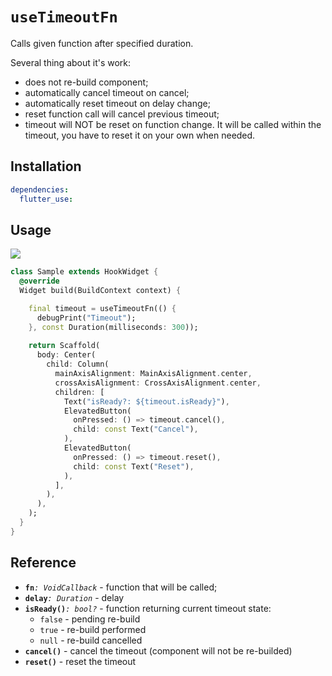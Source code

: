 # `useTimeoutFn`

Calls given function after specified duration.

Several thing about it's work:
- does not re-build component;
- automatically cancel timeout on cancel;
- automatically reset timeout on delay change;
- reset function call will cancel previous timeout;
- timeout will NOT be reset on function change. It will be called within the timeout, you have to reset it on your own when needed. 

## Installation

```yaml
dependencies:
  flutter_use: 
```

## Usage

[![](https://img.shields.io/badge/demo-%20%20%20%F0%9F%9A%80-green.svg)](https://dartpad.dev/?id=12449436914e1dec13c8f9c5cf63935b&null_safety=true)

```dart
class Sample extends HookWidget {
  @override
  Widget build(BuildContext context) {

    final timeout = useTimeoutFn(() {
      debugPrint("Timeout");
    }, const Duration(milliseconds: 300));
    
    return Scaffold(
      body: Center(
        child: Column(
          mainAxisAlignment: MainAxisAlignment.center,
          crossAxisAlignment: CrossAxisAlignment.center,
          children: [
            Text("isReady?: ${timeout.isReady}"),
            ElevatedButton(
              onPressed: () => timeout.cancel(),
              child: const Text("Cancel"),
            ),
            ElevatedButton(
              onPressed: () => timeout.reset(),
              child: const Text("Reset"),
            ),
          ],
        ),
      ),
    );
  }
}
```
## Reference

- **`fn`**_`: VoidCallback`_ - function that will be called;
- **`delay`**_`: Duration`_ - delay
- **`isReady()`**_`: bool?`_ - function returning current timeout state:
    - `false` - pending re-build
    - `true` - re-build performed
    - `null` - re-build cancelled
- **`cancel()`** - cancel the timeout (component will not be re-builded)
- **`reset()`** - reset the timeout